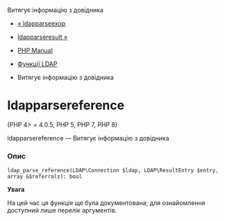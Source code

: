 Витягує інформацію з довідника

-   [« ldapparseexop](function.ldap-parse-exop.html)
    
-   [ldapparseresult »](function.ldap-parse-result.html)
    
-   [PHP Manual](index.html)
    
-   [Функції LDAP](ref.ldap.html)
    
-   Витягує інформацію з довідника
    

# ldapparsereference

(PHP 4> = 4.0.5, PHP 5, PHP 7, PHP 8)

ldapparsereference — Витягує інформацію з довідника

### Опис

```methodsynopsis
ldap_parse_reference(LDAP\Connection $ldap, LDAP\ResultEntry $entry, array &$referrals): bool
```

**Увага**

На цей час ця функція ще була документована; для ознайомлення доступний лише перелік аргументів.